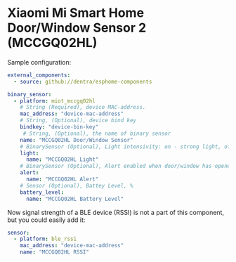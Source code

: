 # Xiaomi Mi Smart Home Door/Window Sensor 2 (MCCGQ02HL)

Sample configuration:
```yaml
external_components:
  - source: github://dentra/esphome-components

binary_sensor:
  - platform: miot_mccgq02hl
    # String (Required), device MAC-address.
    mac_address: "device-mac-address"
    # String, (Optional), device bind key
    bindkey: "device-bin-key"
     # String, (Optional), the name of binary sensor
    name: "MCCGQ02HL Door/Window Sensor"
    # BinarySensor (Optional), Light intensivity: on - strong light, off - weak light
    light:
      name: "MCCGQ02HL Light"
    # BinarySensor (Optional), Alert enabled when door/window has opened a long (device configured) time
    alert:
      name: "MCCGQ02HL Alert"
    # Sensor (Optional), Battey Level, %
    battery_level:
      name: "MCCGQ02HL Battery Level"
```

Now signal strength of a BLE device (RSSI) is not a part of this component, but you could easily add it:
```yaml
sensor:
  - platform: ble_rssi
    mac_address: "device-mac-address"
    name: "MCCGQ02HL RSSI"
```
